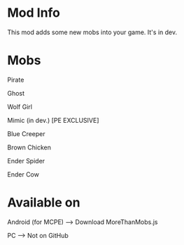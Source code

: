 Mod Info
===================
This mod adds some new mobs into your game. It's in dev.

Mobs
===================
Pirate

Ghost

Wolf Girl

Mimic (in dev.) [PE EXCLUSIVE]

Blue Creeper

Brown Chicken

Ender Spider

Ender Cow

Available on
===================
Android (for MCPE) --> Download MoreThanMobs.js

PC --> Not on GitHub
